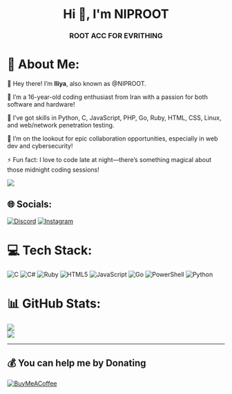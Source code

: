 <h1 align="center">Hi 👋, I'm NIPROOT</h1>
<h3 align="center">ROOT ACC FOR EVRITHING</h3>


# 💫 About Me:
👋 Hey there! I’m **Iliya**, also known as @NIPROOT.

👀 I’m a 16-year-old coding enthusiast from Iran with a passion for both software and hardware!

🌱 I’ve got skills in Python, C, JavaScript, PHP, Go, Ruby, HTML, CSS, Linux, and web/network penetration testing. 

💞️ I’m on the lookout for epic collaboration opportunities, especially in web dev and cybersecurity!

⚡ Fun fact: I love to code late at night—there’s something magical about those midnight coding sessions!

[![](https://visitcount.itsvg.in/api?id=Pytholearn&icon=1&color=12)](https://visitcount.itsvg.in)

## 🌐 Socials:





[![Discord](https://img.shields.io/badge/Discord-%237289DA.svg?logo=discord&logoColor=white)]() [![Instagram](https://img.shields.io/badge/Instagram-%23E4405F.svg?logo=Instagram&logoColor=white)]() 













# 💻 Tech Stack:
![C](https://img.shields.io/badge/c-%2300599C.svg?style=plastic&logo=c&logoColor=white) ![C#](https://img.shields.io/badge/c%23-%23239120.svg?style=plastic&logo=csharp&logoColor=white) ![Ruby](https://img.shields.io/badge/ruby-%23CC342D.svg?style=plastic&logo=ruby&logoColor=white) ![HTML5](https://img.shields.io/badge/html5-%23E34F26.svg?style=plastic&logo=html5&logoColor=white) ![JavaScript](https://img.shields.io/badge/javascript-%23323330.svg?style=plastic&logo=javascript&logoColor=%23F7DF1E) ![Go](https://img.shields.io/badge/go-%2300ADD8.svg?style=plastic&logo=go&logoColor=white) ![PowerShell](https://img.shields.io/badge/PowerShell-%235391FE.svg?style=plastic&logo=powershell&logoColor=white) ![Python](https://img.shields.io/badge/python-3670A0?style=plastic&logo=python&logoColor=ffdd54)







# 📊 GitHub Stats:
![](https://github-readme-stats.vercel.app/api?username=NIPROOT&theme=material-palenight&hide_border=false&include_all_commits=false&count_private=false)<br/>![](https://github-readme-stats.vercel.app/api/top-langs/?username=NIPROOT&theme=material-palenight&hide_border=false&include_all_commits=false&count_private=false&layout=compact)






---



  


  ## 💰 You can help me by Donating
  [![BuyMeACoffee](https://img.shields.io/badge/Buy%20Me%20a%20Coffee-ffdd00?style=for-the-badge&logo=buy-me-a-coffee&logoColor=black)](https://buymeacoffee.com/NIPROOT) 

  

